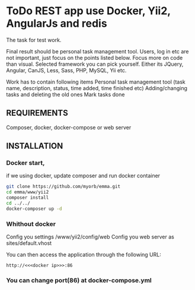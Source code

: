ToDo REST app use Docker, Yii2, AngularJs and redis
===================================================

The task for test work.

Final result should be personal task management tool. Users, log in etc are not important, just focus on the points listed below. Focus more on code than visual. Selected framework you can pick yourself. Either its JQuery, Angular, CanJS, Less, Sass, PHP, MySQL, Yii etc.

Work has to contain following items
Personal task management tool (task name, description, status, time added, time finished etc)
Adding/changing tasks and deleting the old ones 
Mark tasks done

REQUIREMENTS
------------

Composer, docker, docker-compose or web server


INSTALLATION
------------

### Docker start,

if we using docker, update composer and run docker container 
```bash
git clone https://github.com/myorb/emma.git
cd emma/www/yii2
composer install
cd ../../
docker-composer up -d 
```
### Whithout docker

Config you settings /www/yii2/config/web
Config you web server as sites/default.vhost

You can then access the application through the following URL:

~~~
http://<<<docker ip>>>:86
~~~

### You can change port(86) at docker-compose.yml